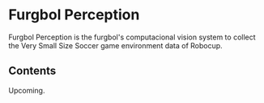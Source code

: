 # Furgbol Perception
Furgbol Perception is the furgbol's computacional vision system to collect the Very Small Size Soccer game environment data of Robocup.

## Contents
Upcoming.